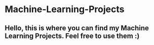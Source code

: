 # Machine-Learning-Projects
## Hello, this is where you can find my Machine Learning Projects. Feel free to use them :)
